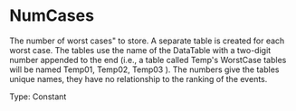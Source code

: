 # NumCases

The number of worst cases" to store. A separate table is created for each worst case. The tables use the name of the DataTable with a two-digit number appended to the end (i.e., a table called Temp's WorstCase tables will be named Temp01, Temp02, Temp03 ). The numbers give the tables unique names, they have no relationship to the ranking of the events.

Type: Constant
